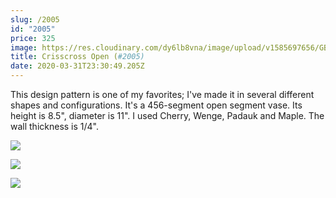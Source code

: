 ```yaml
---
slug: /2005
id: "2005"
price: 325
image: https://res.cloudinary.com/dy6lb8vna/image/upload/v1585697656/GB%20Bowlworks%20Gallery/2005a.jpg
title: Crisscross Open (#2005)
date: 2020-03-31T23:30:49.205Z
---
```

This design pattern is one of my favorites; I've made it in several different shapes and configurations.  It's a 456-segment open segment vase.  Its height is 8.5", diameter is 11".  I used Cherry, Wenge, Padauk and Maple.  The wall thickness is 1/4".

![](https://res.cloudinary.com/dy6lb8vna/image/upload/v1585697698/GB%20Bowlworks%20Gallery/2005b.jpg)

![](https://res.cloudinary.com/dy6lb8vna/image/upload/v1585697400/GB%20Bowlworks%20Gallery/2005c.jpg)

![](https://res.cloudinary.com/dy6lb8vna/image/upload/v1587993084/GB%20Bowlworks%20Gallery/IMG_7541.jpg)